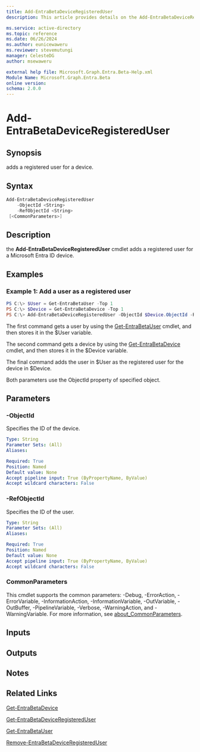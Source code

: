 ```yaml
---
title: Add-EntraBetaDeviceRegisteredUser
description: This article provides details on the Add-EntraBetaDeviceRegisteredUser command.

ms.service: active-directory
ms.topic: reference
ms.date: 06/26/2024
ms.author: eunicewaweru
ms.reviewer: stevemutungi
manager: CelesteDG
author: msewaweru

external help file: Microsoft.Graph.Entra.Beta-Help.xml
Module Name: Microsoft.Graph.Entra.Beta
online version:
schema: 2.0.0
---
```


# Add-EntraBetaDeviceRegisteredUser

## Synopsis
adds a registered user for a device.

## Syntax

```powershell
Add-EntraBetaDeviceRegisteredUser 
    -ObjectId <String> 
    -RefObjectId <String> 
 [<CommonParameters>]
```

## Description
the **Add-EntraBetaDeviceRegisteredUser** cmdlet adds a registered user for a Microsoft Entra ID device.

## Examples

### Example 1: Add a user as a registered user
```powershell
PS C:\> $User = Get-EntraBetaUser -Top 1
PS C:\> $Device = Get-EntraBetaDevice -Top 1
PS C:\> Add-EntraBetaDeviceRegisteredUser -ObjectId $Device.ObjectId -RefObjectId $User.ObjectId
```

The first command gets a user by using the [Get-EntraBetaUser](./Get-EntraBetaUser.md) cmdlet, and then stores it in the $User variable.  

The second command gets a device by using the [Get-EntraBetaDevice](./Get-EntraBetaDevice.md) cmdlet, and then stores it in the $Device variable.  

The final command adds the user in $User as the registered user for the device in $Device. 

Both parameters use the ObjectId property of specified object.

## Parameters

### -ObjectId
Specifies the ID of the device.

```yaml
Type: String
Parameter Sets: (All)
Aliases:

Required: True
Position: Named
Default value: None
Accept pipeline input: True (ByPropertyName, ByValue)
Accept wildcard characters: False
```

### -RefObjectId
Specifies the ID of the user.

```yaml
Type: String
Parameter Sets: (All)
Aliases:

Required: True
Position: Named
Default value: None
Accept pipeline input: True (ByPropertyName, ByValue)
Accept wildcard characters: False
```

### CommonParameters
This cmdlet supports the common parameters: -Debug, -ErrorAction, -ErrorVariable, -InformationAction, -InformationVariable, -OutVariable, -OutBuffer, -PipelineVariable, -Verbose, -WarningAction, and -WarningVariable. For more information, see [about_CommonParameters](https://go.microsoft.com/fwlink/?LinkID=113216).

## Inputs

## Outputs

## Notes

## Related Links

[Get-EntraBetaDevice](Get-EntraBetaDevice.md)

[Get-EntraBetaDeviceRegisteredUser](Get-EntraBetaDeviceRegisteredUser.md)

[Get-EntraBetaUser](Get-EntraBetaUser.md)

[Remove-EntraBetaDeviceRegisteredUser](Remove-EntraBetaDeviceRegisteredUser.md)

